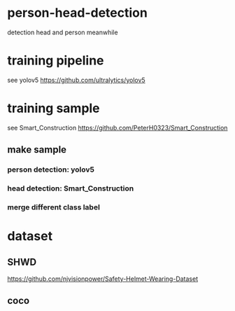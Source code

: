 # person-head-detection
detection head and person meanwhile
# training pipeline
see yolov5
https://github.com/ultralytics/yolov5
# training sample
see Smart_Construction
https://github.com/PeterH0323/Smart_Construction
## make sample
### person detection: yolov5
### head detection: Smart_Construction
### merge different class label
# dataset
## SHWD
https://github.com/njvisionpower/Safety-Helmet-Wearing-Dataset
## coco
